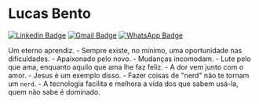 # Lucas Bento

[![Linkedin Badge](https://img.shields.io/badge/-Lucas%20Bento-4682b4?style=flat-square&logo=Linkedin&logoColor=white&link=https://www.linkedin.com/in/lucasrodrigo/)](https://www.linkedin.com/in/lucasrodrigo/) 
[![Gmail Badge](https://img.shields.io/badge/-lucasrodrigobento@outlook.com-f75175?style=flat-square&logo=Microsoft%20Outlook&color=informational&link=mailto:lucasrodrigobento@outlook.com)](mailto:lucasrodrigobento@outlook.com)
[![WhatsApp Badge](https://img.shields.io/badge/-+5562991070848-f75175?style=flat-square&logo=WhatsApp&color=brightgreen&logoColor=white&link=https://api.whatsapp.com/send?phone=5562991070848)]([https://www.linkedin.com/in/lucasrodrigo/](https://api.whatsapp.com/send?phone=5562991070848)) 

Um eterno aprendiz. - Sempre existe, no mínimo, uma oportunidade nas dificuldades. - Apaixonado pelo novo. - Mudanças incomodam. - Lute pelo que ama, enquanto aquilo que ama lhe faz feliz. - A dor vem junto com o amor. - Jesus é um exemplo disso. - Fazer coisas de "nerd" não te tornam um `nerd`. - A tecnologia facilita e melhora a vida dos que sabem usá-la, quem não sabe é dominado.
